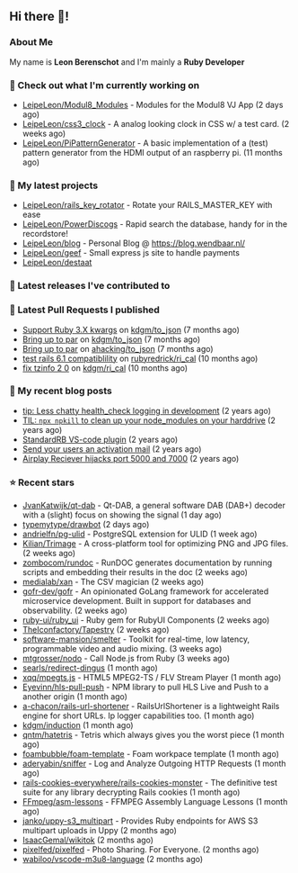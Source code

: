 ## Hi there 👋!

### About Me

My name is **Leon Berenschot** and I'm mainly a **Ruby Developer**
<br>

### 👷 Check out what I'm currently working on

- [LeipeLeon/Modul8_Modules](https://github.com/LeipeLeon/Modul8_Modules) - Modules for the Modul8 VJ App (2 days ago)
- [LeipeLeon/css3_clock](https://github.com/LeipeLeon/css3_clock) - A analog looking clock in CSS w/ a test card. (2 weeks ago)
- [LeipeLeon/PiPatternGenerator](https://github.com/LeipeLeon/PiPatternGenerator) - A basic implementation of a (test) pattern generator from the HDMI output of an raspberry pi. (11 months ago)

### 🌱 My latest projects

- [LeipeLeon/rails_key_rotator](https://github.com/LeipeLeon/rails_key_rotator) - Rotate your RAILS_MASTER_KEY with ease
- [LeipeLeon/PowerDiscogs](https://github.com/LeipeLeon/PowerDiscogs) - Rapid search the database, handy for in the recordstore!
- [LeipeLeon/blog](https://github.com/LeipeLeon/blog) - Personal Blog @ https://blog.wendbaar.nl/
- [LeipeLeon/geef](https://github.com/LeipeLeon/geef) - Small express js site to handle payments
- [LeipeLeon/destaat](https://github.com/LeipeLeon/destaat)

### 🔭 Latest releases I've contributed to


### 🔨 Latest Pull Requests I published

- [Support Ruby 3.X kwargs](https://github.com/kdgm/to_json/pull/3) on [kdgm/to_json](https://github.com/kdgm/to_json) (7 months ago)
- [Bring up to par](https://github.com/kdgm/to_json/pull/2) on [kdgm/to_json](https://github.com/kdgm/to_json) (7 months ago)
- [Bring up to par](https://github.com/ahacking/to_json/pull/8) on [ahacking/to_json](https://github.com/ahacking/to_json) (7 months ago)
- [test rails 6.1 compatiblility](https://github.com/rubyredrick/ri_cal/pull/24) on [rubyredrick/ri_cal](https://github.com/rubyredrick/ri_cal) (10 months ago)
- [fix tzinfo 2 0](https://github.com/kdgm/ri_cal/pull/4) on [kdgm/ri_cal](https://github.com/kdgm/ri_cal) (10 months ago)

### 📜 My recent blog posts

- [tip: Less chatty health_check logging in development](https://www.wendbaar.nl/posts/2023/07/tip_less_chatty_health_check_logging_in_development) (2 years ago)
- [TIL: `npx npkill` to clean up your node_modules on your harddrive](https://www.wendbaar.nl/posts/2023/03/til_npx_npkill_to_clean_up_your_node_modules_on_your_harddrive) (2 years ago)
- [StandardRB VS-code plugin](https://www.wendbaar.nl/posts/2023/02/standardrb_vscode_plugin) (2 years ago)
- [Send your users an activation mail](https://www.wendbaar.nl/posts/2023/02/send_your_users_an_activation_mail) (2 years ago)
- [Airplay Reciever hijacks port 5000 and 7000](https://www.wendbaar.nl/posts/2023/02/airplay_reciever_hijacks_port_5000_and_7000) (2 years ago)

### ⭐ Recent stars

- [JvanKatwijk/qt-dab](https://github.com/JvanKatwijk/qt-dab) - Qt-DAB, a general software DAB (DAB&#43;) decoder with a (slight) focus on showing the signal (1 day ago)
- [typemytype/drawbot](https://github.com/typemytype/drawbot) (2 days ago)
- [andrielfn/pg-ulid](https://github.com/andrielfn/pg-ulid) - PostgreSQL extension for ULID (1 week ago)
- [Kilian/Trimage](https://github.com/Kilian/Trimage) - A cross-platform tool for optimizing PNG and JPG files. (2 weeks ago)
- [zombocom/rundoc](https://github.com/zombocom/rundoc) - RunDOC generates documentation by running scripts and embedding their results in the doc (2 weeks ago)
- [medialab/xan](https://github.com/medialab/xan) - The CSV magician (2 weeks ago)
- [gofr-dev/gofr](https://github.com/gofr-dev/gofr) - An opinionated GoLang framework for accelerated microservice development. Built in support for databases and observability. (2 weeks ago)
- [ruby-ui/ruby_ui](https://github.com/ruby-ui/ruby_ui) - Ruby gem for RubyUI Components (2 weeks ago)
- [TheIconfactory/Tapestry](https://github.com/TheIconfactory/Tapestry) (2 weeks ago)
- [software-mansion/smelter](https://github.com/software-mansion/smelter) - Toolkit for real-time, low latency, programmable video and audio mixing. (3 weeks ago)
- [mtgrosser/nodo](https://github.com/mtgrosser/nodo) - Call Node.js from Ruby (3 weeks ago)
- [searls/redirect-dingus](https://github.com/searls/redirect-dingus) (1 month ago)
- [xqq/mpegts.js](https://github.com/xqq/mpegts.js) - HTML5 MPEG2-TS / FLV Stream Player (1 month ago)
- [Eyevinn/hls-pull-push](https://github.com/Eyevinn/hls-pull-push) - NPM library to pull HLS Live and Push to a another origin (1 month ago)
- [a-chacon/rails-url-shortener](https://github.com/a-chacon/rails-url-shortener) - RailsUrlShortener is a lightweight Rails engine for short URLs. Ip logger capabilities too. (1 month ago)
- [kdgm/induction](https://github.com/kdgm/induction) (1 month ago)
- [qntm/hatetris](https://github.com/qntm/hatetris) - Tetris which always gives you the worst piece (1 month ago)
- [foambubble/foam-template](https://github.com/foambubble/foam-template) - Foam workpace template (1 month ago)
- [aderyabin/sniffer](https://github.com/aderyabin/sniffer) - Log and Analyze Outgoing HTTP Requests (1 month ago)
- [rails-cookies-everywhere/rails-cookies-monster](https://github.com/rails-cookies-everywhere/rails-cookies-monster) - The definitive test suite for any library decrypting Rails cookies (1 month ago)
- [FFmpeg/asm-lessons](https://github.com/FFmpeg/asm-lessons) - FFMPEG Assembly Language Lessons (1 month ago)
- [janko/uppy-s3_multipart](https://github.com/janko/uppy-s3_multipart) - Provides Ruby endpoints for AWS S3 multipart uploads in Uppy (2 months ago)
- [IsaacGemal/wikitok](https://github.com/IsaacGemal/wikitok) (2 months ago)
- [pixelfed/pixelfed](https://github.com/pixelfed/pixelfed) - Photo Sharing. For Everyone. (2 months ago)
- [wabiloo/vscode-m3u8-language](https://github.com/wabiloo/vscode-m3u8-language) (2 months ago)
